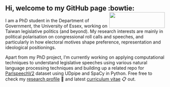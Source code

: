 ## Hi, welcome to my GitHub page :bowtie: <img src="https://raw.githack.com/yl17124/DMASS/master/logo/Essex.jpg" width="175" height= "50" align="right" />  <br />  

I am a PhD student in the Department of Government, the University of Essex, working on Taiwan legislative politics (and beyond). My research interests are mainly in political polarisation on congressional roll calls and speeches, and particularly in how electoral motives shape preference, representation and ideological positionings. 

Apart from my PhD project, I’m currently working on applying computational techniques to understand legislative speeches using various natural language processing techniques and building up a related repo for [ParlspeechV2](https://github.com/yl17124/Parliament-Speech-Processing-Python) dataset using UDpipe and SpaCy in Python. Free free to check my [research profile](https://yl17124.github.io/project/) :open_file_folder: and latest [curriculum vitae](https://raw.githack.com/yl17124/CV/master/CV.pdf) :clipboard: out.

